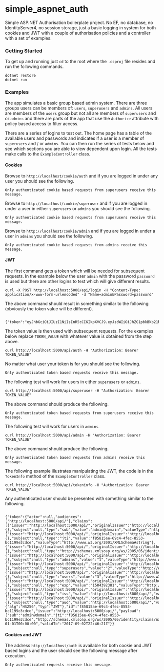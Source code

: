 ﻿# simple_aspnet_auth

Simple ASP.NET Authorisation boilerplate project. No EF, no database, no IdentityServer4, no session storage, just a basic logging in system for both cookies and JWT with a couple of authorisation policies and a controller with a set of examples.

### Getting Started

To get up and running just ```cd``` to the root where the ```.csproj``` file resides and run the following commands.

```
dotnet restore
dotnet run

```

### Examples

The app simulates a basic group based admin system. There are three groups users can be members of: ```users```, ```superusers``` and ```admins```. All users are members of the ```users``` group but not all are members of ```superusers``` and or ```admins``` and there are parts of the app that use the ```Authorize``` attribute with policy based access to filter access.

There are a series of logins to test out. The home page has a table of the available users and passwords and indicates if a user is a member of ```superusers``` and / or ```admins```. You can then run the series of tests below and see which sections you are able to view dependent upon login. All the tests make calls to the ```ExampleController``` class.


#### Cookies

Browse to ```http://localhost/cookie/auth``` and if you are logged in under any user you should see the following. 

```
Only authenticated cookie based requests from superusers receive this message.
```

Browse to ```http://localhost/cookie/superuser``` and if you are logged in under a user in either ```superusers``` or ```admins``` you should see the following.

```
Only authenticated cookie based requests from superusers receive this message.
```

Browse to ```http://localhost/cookie/admin``` and if you are logged in under a user in ```admins``` you should see the following.

```
Only authenticated cookie based requests from admins receive this message.
```

#### JWT

The first command gets a token which will be needed for subsequent requests. In the example below the user ```admin``` with the password ```password``` is used but there are other logins to test which will give different results.

```
curl -X POST http://localhost:5000/api/login -H "Content-Type: application/x-www-form-urlencoded" -d "Name=admin&Password=password"
```

The above command should result in something similar to the following (obviously the token value will be different).

```
 {"token":"eyJhbGciOiJIUzI1NiIsInR5cCI6IkpXVCJ9.eyJzdWIiOiJhZG1pbkBkb21haW4iLCJqdGkiOiJkNGM5MDE0Zi0zOGYxLTQ3NTItODU3YS03ZTc0YzU0MjY3ZDciLCJodHRwOi8vc2NoZW1hcy54bWxzb2FwLm9yZy93cy8yMDA1LzA1L2lkZW50aXR5L2NsYWltcy9uYW1lIjoiYWRtaW4iLCJhZG1pbnMiOiIxIiwic3VwZXJ1c2VycyI6IjIiLCJ1c2VycyI6IjMiLCJleHAiOjE1MDQzODk0NTEsImlzcyI6Imh0dHA6Ly9sb2NhbGhvc3Q6NTAwMC9hcGkvIiwiYXVkIjoiaHR0cDovL2xvY2FsaG9zdDo1MDAwL2FwaS8ifQ.gFnf39Vj16vEmcI1HdwPajH6sRHusxtjZ2eh0Xc1cJs"}
 ```

The token value is then used with subsequent requests. For the examples below replace ```TOKEN_VALUE``` with whatever value is obtained from the step above.

```
curl http://localhost:5000/api/auth -H "Authorization: Bearer TOKEN_VALUE"
```

No matter what user your token is for you should see the following.

```
Only authenticated token based requests receive this message.
```

The following test will work for users in either ```superusers``` or ```admins```.

```
curl http://localhost:5000/api/superuser -H "Authorization: Bearer TOKEN_VALUE"
```

The above command should produce the following.

```
Only authenticated token based requests from superusers receive this message.
```

The following test will work for users in ```admins```.

```
curl http://localhost:5000/api/admin -H "Authorization: Bearer TOKEN_VALUE"
```

The above command should produce the following.

```
Only authenticated token based requests from admins receive this message.
```

The following example illustrates manipulating the JWT, the code is in the ```TokenInfo``` method of the ```ExampleController``` class.

```
curl http://localhost:5000/api/tokeninfo -H "Authorization: Bearer TOKEN_VALUE"
```

Any authenticated user should be presented with something similar to the following.

```

{"token":{"actor":null,"audiences":["http://localhost:5000/api/"],"claims":[{"issuer":"http://localhost:5000/api/","originalIssuer":"http://localhost:5000/api/","properties":{},"subject":null,"type":"sub","value":"admin@domain","valueType":"http://www.w3.org/2001/XMLSchema#string"},{"issuer":"http://localhost:5000/api/","originalIssuer":"http://localhost:5000/api/","properties":{},"subject":null,"type":"jti","value":"f85815ae-69c4-4fec-8553-bc1199e3cdce","valueType":"http://www.w3.org/2001/XMLSchema#string"},{"issuer":"http://localhost:5000/api/","originalIssuer":"http://localhost:5000/api/","properties":{},"subject":null,"type":"http://schemas.xmlsoap.org/ws/2005/05/identity/claims/name","value":"admin","valueType":"http://www.w3.org/2001/XMLSchema#string"},{"issuer":"http://localhost:5000/api/","originalIssuer":"http://localhost:5000/api/","properties":{},"subject":null,"type":"admins","value":"1","valueType":"http://www.w3.org/2001/XMLSchema#string"},{"issuer":"http://localhost:5000/api/","originalIssuer":"http://localhost:5000/api/","properties":{},"subject":null,"type":"superusers","value":"2","valueType":"http://www.w3.org/2001/XMLSchema#string"},{"issuer":"http://localhost:5000/api/","originalIssuer":"http://localhost:5000/api/","properties":{},"subject":null,"type":"users","value":"3","valueType":"http://www.w3.org/2001/XMLSchema#string"},{"issuer":"http://localhost:5000/api/","originalIssuer":"http://localhost:5000/api/","properties":{},"subject":null,"type":"exp","value":"1504392381","valueType":"http://www.w3.org/2001/XMLSchema#integer"},{"issuer":"http://localhost:5000/api/","originalIssuer":"http://localhost:5000/api/","properties":{},"subject":null,"type":"iss","value":"http://localhost:5000/api/","valueType":"http://www.w3.org/2001/XMLSchema#string"},{"issuer":"http://localhost:5000/api/","originalIssuer":"http://localhost:5000/api/","properties":{},"subject":null,"type":"aud","value":"http://localhost:5000/api/","valueType":"http://www.w3.org/2001/XMLSchema#string"}],"encodedHeader":"eyJhbGciOiJIUzI1NiIsInR5cCI6IkpXVCJ9","encodedPayload":"eyJzdWIiOiJhZG1pbkBkb21haW4iLCJqdGkiOiJmODU4MTVhZS02OWM0LTRmZWMtODU1My1iYzExOTllM2NkY2UiLCJodHRwOi8vc2NoZW1hcy54bWxzb2FwLm9yZy93cy8yMDA1LzA1L2lkZW50aXR5L2NsYWltcy9uYW1lIjoiYWRtaW4iLCJhZG1pbnMiOiIxIiwic3VwZXJ1c2VycyI6IjIiLCJ1c2VycyI6IjMiLCJleHAiOjE1MDQzOTIzODEsImlzcyI6Imh0dHA6Ly9sb2NhbGhvc3Q6NTAwMC9hcGkvIiwiYXVkIjoiaHR0cDovL2xvY2FsaG9zdDo1MDAwL2FwaS8ifQ","header":{"alg":"HS256","typ":"JWT"},"id":"f85815ae-69c4-4fec-8553-bc1199e3cdce","issuer":"http://localhost:5000/api/","payload":{"sub":"admin@domain","jti":"f85815ae-69c4-4fec-8553-bc1199e3cdce","http://schemas.xmlsoap.org/ws/2005/05/identity/claims/name":"admin","admins":"1","superusers":"2","users":"3","exp":1504392381,"iss":"http://localhost:5000/api/","aud":"http://localhost:5000/api/"},"innerToken":null,"rawAuthenticationTag":null,"rawCiphertext":null,"rawData":"eyJhbGciOiJIUzI1NiIsInR5cCI6IkpXVCJ9.eyJzdWIiOiJhZG1pbkBkb21haW4iLCJqdGkiOiJmODU4MTVhZS02OWM0LTRmZWMtODU1My1iYzExOTllM2NkY2UiLCJodHRwOi8vc2NoZW1hcy54bWxzb2FwLm9yZy93cy8yMDA1LzA1L2lkZW50aXR5L2NsYWltcy9uYW1lIjoiYWRtaW4iLCJhZG1pbnMiOiIxIiwic3VwZXJ1c2VycyI6IjIiLCJ1c2VycyI6IjMiLCJleHAiOjE1MDQzOTIzODEsImlzcyI6Imh0dHA6Ly9sb2NhbGhvc3Q6NTAwMC9hcGkvIiwiYXVkIjoiaHR0cDovL2xvY2FsaG9zdDo1MDAwL2FwaS8ifQ.AXpvgAE3ZFN8EnRVSkLUt0iCaFTySFnMTfSx_kWYFDk","rawEncryptedKey":null,"rawInitializationVector":null,"rawHeader":"eyJhbGciOiJIUzI1NiIsInR5cCI6IkpXVCJ9","rawPayload":"eyJzdWIiOiJhZG1pbkBkb21haW4iLCJqdGkiOiJmODU4MTVhZS02OWM0LTRmZWMtODU1My1iYzExOTllM2NkY2UiLCJodHRwOi8vc2NoZW1hcy54bWxzb2FwLm9yZy93cy8yMDA1LzA1L2lkZW50aXR5L2NsYWltcy9uYW1lIjoiYWRtaW4iLCJhZG1pbnMiOiIxIiwic3VwZXJ1c2VycyI6IjIiLCJ1c2VycyI6IjMiLCJleHAiOjE1MDQzOTIzODEsImlzcyI6Imh0dHA6Ly9sb2NhbGhvc3Q6NTAwMC9hcGkvIiwiYXVkIjoiaHR0cDovL2xvY2FsaG9zdDo1MDAwL2FwaS8ifQ","rawSignature":"AXpvgAE3ZFN8EnRVSkLUt0iCaFTySFnMTfSx_kWYFDk","securityKey":null,"signatureAlgorithm":"HS256","signingCredentials":null,"encryptingCredentials":null,"signingKey":null,"subject":"admin@domain","validFrom":"0001-01-01T00:00:00","validTo":"2017-09-02T22:46:21Z"}}
```

#### Cookies and JWT

The address ```http://localhost/auth``` is available for both cookie and JWT based logins and the user should see the following message after execution.

```
Only authenticated requests receive this message.
```